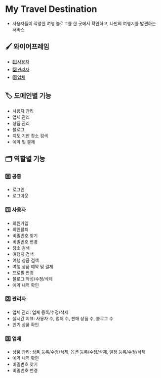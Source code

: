 # My Travel Destination
- 사용자들이 작성한 여행 블로그를 한 곳에서 확인하고, 나만의 여행지를 발견하는 서비스

## 🖌️ 와이어프레임
- 1️⃣[사용자](https://www.figma.com/design/pz5HnNQ6CbxfQP8pICnl6K/my-travel-service?node-id=2-153&p=f&t=nUCVQhWyv5rZqjOm-0)
- 2️⃣[관리자](https://www.figma.com/design/pz5HnNQ6CbxfQP8pICnl6K/my-travel-service?node-id=94-839&p=f&t=nUCVQhWyv5rZqjOm-0)
- 3️⃣[업체](https://www.figma.com/design/pz5HnNQ6CbxfQP8pICnl6K/my-travel-service?node-id=94-838&p=f&t=nUCVQhWyv5rZqjOm-0)

## 🏷️ 도메인별 기능
- 사용자 관리
- 업체 관리
- 상품 관리
- 블로그
- 지도 기반 장소 검색
- 예약 및 결제

## 🗂️ 역할별 기능

### 0️⃣ 공통
- 로그인
- 로그아웃

### 1️⃣ 사용자
- 회원가입
- 회원탈퇴
- 비밀번호 찾기
- 비밀번호 변경
- 장소 검색
- 여행지 검색
- 여행 상품 검색
- 여행 상품 예약 및 결제
- 프로필 변경
- 블로그 작성/수정/삭제
- 예약 내역 확인

### 2️⃣ 관리자
- 업체 관리: 업체 등록/수정/삭제
- 실시간 지표: 사용자 수, 업체 수, 판매 상품 수, 블로그 수
- 인기 상품 확인

### 3️⃣ 업체
- 상품 관리: 상품 등록/수정/삭제, 옵션 등록/수정/삭제, 일정 등록/수정/삭제
- 예약 내역 확인
- 비밀번호 찾기
- 비밀번호 변경